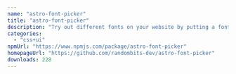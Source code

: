```yaml
---
name: "astro-font-picker"
title: "astro-font-picker"
description: "Try out different fonts on your website by putting a font picker in the Astro Dev Toolbar"
categories:
  - "css+ui"
npmUrl: "https://www.npmjs.com/package/astro-font-picker"
homepageUrl: "https://github.com/randombits-dev/astro-font-picker"
downloads: 228
---
```

